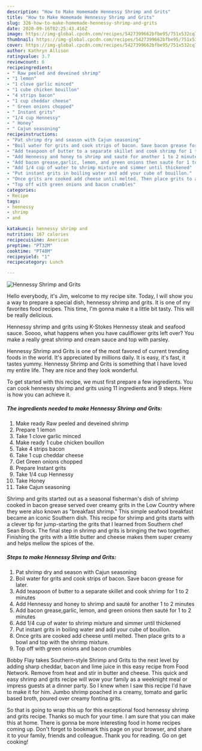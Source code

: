 ```yaml
---
description: "How to Make Homemade Hennessy Shrimp and Grits"
title: "How to Make Homemade Hennessy Shrimp and Grits"
slug: 326-how-to-make-homemade-hennessy-shrimp-and-grits
date: 2020-09-16T02:25:43.416Z
image: https://img-global.cpcdn.com/recipes/5427399662bfbe95/751x532cq70/hennessy-shrimp-and-grits-recipe-main-photo.jpg
thumbnail: https://img-global.cpcdn.com/recipes/5427399662bfbe95/751x532cq70/hennessy-shrimp-and-grits-recipe-main-photo.jpg
cover: https://img-global.cpcdn.com/recipes/5427399662bfbe95/751x532cq70/hennessy-shrimp-and-grits-recipe-main-photo.jpg
author: Kathryn Allison
ratingvalue: 3.7
reviewcount: 6
recipeingredient:
- " Raw peeled and deveined shrimp"
- "1 lemon"
- "1 clove garlic minced"
- "1 cube chicken bouillon"
- "4 strips bacon"
- "1 cup cheddar cheese"
- " Green onions chopped"
- " Instant grits"
- "1/4 cup Hennessy"
- " Honey"
- " Cajun seasoning"
recipeinstructions:
- "Pat shrimp dry and season with Cajun seasoning"
- "Boil water for grits and cook strips of bacon. Save bacon grease for later."
- "Add teaspoon of butter to a separate skillet and cook shrimp for 1 to 2 minutes"
- "Add Hennessy and honey to shrimp and sauté for another 1 to 2 minutes"
- "Add bacon grease,garlic, lemon, and green onions then sauté for 1 to 2 minutes"
- "Add 1/4 cup of water to shrimp mixture and simmer until thickened"
- "Put instant grits in boiling water and add your cube of bouillon."
- "Once grits are cooked add cheese until melted. Then place grits to a bowl and top with the shrimp mixture."
- "Top off with green onions and bacon crumbles"
categories:
- Recipe
tags:
- hennessy
- shrimp
- and

katakunci: hennessy shrimp and 
nutrition: 167 calories
recipecuisine: American
preptime: "PT32M"
cooktime: "PT48M"
recipeyield: "1"
recipecategory: Lunch

---
```



![Hennessy Shrimp and Grits](https://img-global.cpcdn.com/recipes/5427399662bfbe95/751x532cq70/hennessy-shrimp-and-grits-recipe-main-photo.jpg)

Hello everybody, it's Jim, welcome to my recipe site. Today, I will show you a way to prepare a special dish, hennessy shrimp and grits. It is one of my favorites food recipes. This time, I'm gonna make it a little bit tasty. This will be really delicious.

Hennessy shrimp and grits using K-Stokes Hennessy steak and seafood sauce. Soooo, what happens when you have cauliflower grits left over? You make a really great shrimp and cream sauce and top with parsley.

Hennessy Shrimp and Grits is one of the most favored of current trending foods in the world. It's appreciated by millions daily. It is easy, it's fast, it tastes yummy. Hennessy Shrimp and Grits is something that I have loved my entire life. They are nice and they look wonderful.


To get started with this recipe, we must first prepare a few ingredients. You can cook hennessy shrimp and grits using 11 ingredients and 9 steps. Here is how you can achieve it.

<!--inarticleads1-->

##### The ingredients needed to make Hennessy Shrimp and Grits:

1. Make ready  Raw peeled and deveined shrimp
1. Prepare 1 lemon
1. Take 1 clove garlic minced
1. Make ready 1 cube chicken bouillon
1. Take 4 strips bacon
1. Take 1 cup cheddar cheese
1. Get  Green onions chopped
1. Prepare  Instant grits
1. Take 1/4 cup Hennessy
1. Take  Honey
1. Take  Cajun seasoning


Shrimp and grits started out as a seasonal fisherman&#39;s dish of shrimp cooked in bacon grease served over creamy grits in the Low Country where they were also known as &#34;breakfast shrimp.&#34; This simple seafood breakfast became an iconic Southern dish. This recipe for shrimp and grits starts with a clever tip for jump-starting the grits that I learned from Southern chef Sean Brock. The final step in shrimp and grits is bringing the two together. Finishing the grits with a little butter and cheese makes them super creamy and helps mellow the spices of the. 

<!--inarticleads2-->

##### Steps to make Hennessy Shrimp and Grits:

1. Pat shrimp dry and season with Cajun seasoning
1. Boil water for grits and cook strips of bacon. Save bacon grease for later.
1. Add teaspoon of butter to a separate skillet and cook shrimp for 1 to 2 minutes
1. Add Hennessy and honey to shrimp and sauté for another 1 to 2 minutes
1. Add bacon grease,garlic, lemon, and green onions then sauté for 1 to 2 minutes
1. Add 1/4 cup of water to shrimp mixture and simmer until thickened
1. Put instant grits in boiling water and add your cube of bouillon.
1. Once grits are cooked add cheese until melted. Then place grits to a bowl and top with the shrimp mixture.
1. Top off with green onions and bacon crumbles


Bobby Flay takes Southern-style Shrimp and Grits to the next level by adding sharp cheddar, bacon and lime juice in this easy recipe from Food Network. Remove from heat and stir in butter and cheese. This quick and easy shrimp and grits recipe will wow your family as a weeknight meal or impress guests at a dinner party. So I knew when I saw this recipe I&#39;d have to make it for him. Jumbo shrimp poached in a creamy, tomato and garlic based broth, poured over creamy fontina grits. 

So that is going to wrap this up for this exceptional food hennessy shrimp and grits recipe. Thanks so much for your time. I am sure that you can make this at home. There is gonna be more interesting food in home recipes coming up. Don't forget to bookmark this page on your browser, and share it to your family, friends and colleague. Thank you for reading. Go on get cooking!
